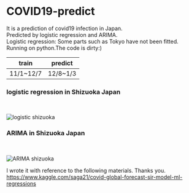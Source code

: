 # COVID19-predict
It is a prediction of covid19 infection in Japan.<br>
Predicted by logistic regression and ARIMA.<br>
Logistic regression: Some parts such as Tokyo have not been fitted.<br>
Running on python.The code is dirty:)

|    train   |   predict  |
|    ----    |    ----    |
|  11/1~12/7 |  12/8~1/3  |

<h3>logistic regression in Shizuoka Japan</h3><br>
  
![logistic shizuoka](https://user-images.githubusercontent.com/41576749/111041215-9ecc5580-847a-11eb-8566-f37a9dda76b2.PNG)

<h3>ARIMA in Shizuoka Japan</h3><br>

![ARIMA shizuoka](https://user-images.githubusercontent.com/41576749/111041210-9d029200-847a-11eb-96ca-ca06db7919d2.PNG)




I wrote it with reference to the following materials. Thanks you.<br>
https://www.kaggle.com/saga21/covid-global-forecast-sir-model-ml-regressions
